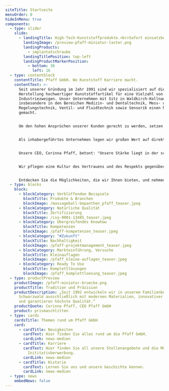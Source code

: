 ```yaml
---
siteTitle: Startseite
menuOrder: 0
hideInMenu: true
components:
  - type: slider
    slide:
      - landingTitle: High-Tech-Kunststoffprodukte.<br>Sofort einsatzbereit.
        landingImage: /preview-pfaff-miniatur-laster.png
        landingProducts:
          - implantatschraube
        landingTitlePosition: top-left
        landingProductMarkerPosition:
          - bottom: 36
            left: 16
  - type: contentblock
    contentTitle: Pfaff GmbH. Wo Kunststoff Karriere macht.
    contentText: >-
      Seit unserer Gründung im Jahr 1991 sind wir spezialisiert auf die
      Herstellung hochwertiger Kunststoffartikel für eine Vielzahl von
      Industriezweigen. Unser Unternehmen mit Sitz in Waldkirch-Kollnau hat sich
      insbesondere in den Bereichen Medizin- und Dentaltechnik, Mess- und
      Regelungstechnik, Ventil- und Fluidtechnik sowie Sensorik einen Namen
      gemacht.


      Um den hohen Ansprüchen unserer Kunden gerecht zu werden, setzen wir auf innovative Technologien und nutzen eine breite Palette von Materialien, darunter auch Hochleistungskunststoffe wie Peek oder PPS. Unser moderner Maschinenpark und qualifiziertes Personal gewährleisten nicht nur eine herausragende Qualität unserer Produkte, sondern ermöglichen auch eine wirtschaftliche Herstellung. Dies wird durch unser zertifiziertes Managementsystem nach ISO 9001 und ISO 13485 unterstrichen.


      Als inhabergeführtes Unternehmen legen wir großen Wert auf direkte Kommunikationswege, Flexibilität, kurze Lieferzeiten und faire Preise. Wir schätzen den persönlichen Kontakt zu unseren Kunden und streben eine enge Zusammenarbeit an.


      Unsere CEO, Corinna Pfaff, betont: "Unsere Stärke liegt in der schnellen und transparenten Kommunikation sowie in maßgeschneiderten Lösungen."


      Wir pflegen eine Kultur des Vertrauens und des Respekts gegenüber unseren Kunden, Lieferanten und Mitarbeitenden. Wir sind uns der Verantwortung gegenüber der Umwelt bewusst und handeln nachhaltig. Der Schutz unserer Umwelt und ein effizienter Umgang mit Ressourcen sind für uns von zentraler Bedeutung.


      Entdecken Sie die Möglichkeiten, die wir Ihnen bieten, und nehmen Sie Kontakt mit uns auf. Wir freuen uns darauf, Ihre Anforderungen zu erfüllen und langfristige Partnerschaften aufzubauen.
  - type: blocks
    block:
      - blockCategory: Verblüffendee Beispiele
        blockTitle: Produkte & Branchen
        blockImage: /massageball-bepanthen_pfaff_teaser.jpeg
      - blockCategory: Natürliche Qualität
        blockTitle: Zertifizierung
        blockImage: /iso-9001-13485_teaser.jpeg
      - blockCategory: Übergreifendes Knowhow
        blockTitle: Kompetenzen
        blockImage: /pfaff-kompetenzen_teaser.jpeg
      - blockCategory: "#Zukunft"
        blockTitle: Nachhaltigkeit
        blockImage: /pfaff-projektmanagement_teaser.jpeg
      - blockCategory: Markteinführung, Versuche
        blockTitle: Kleinauflagen
        blockImage: /pfaff_kleine-auflagen_teaser.jpeg
      - blockCategory: Ready To Use
        blockTitle: Komplettlösungen
        blockImage: /pfaff_komplettloesung_teaser.jpeg
  - type: productPreview
    productImage: /pfaff-miniatur-bruecke.png
    productTitle: Tradition und Präzision
    productDescription: „Seit 1992 entwickeln wir in unserem Familienbetrieb im
      Schwarzwald ausschließlich mit modernen Materialien, innovativer Technik
      und garantieren höchste Qualität.“
    productQuote: Corinna Pfaff, CEO Pfaff GmbH
    product: prismaschlitten
  - type: cards
    cardsTitle: Themen rund um Pfaff GmbH
    card:
      - cardTitle: Neuigkeiten
        cardText: Hier finden Sie alles rund um die Pfaff GmbH.
        cardLink: news-medien
      - cardTitle: Karriere
        cardText: Hier finden Sie all unsere Stellenangebote und die Möglichkeit der
          Inititativberwerbung.
        cardLink: news-medien
      - cardTitle: Historie
        cardText: Lernen Sie uns und unsere Geschichte kennen.
        cardLink: news-medien
  - type: news
    embedNews: false
---
```

